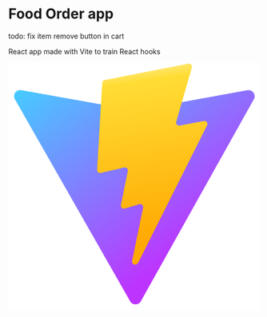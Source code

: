 # Food Order app

todo: fix item remove button in cart

React app made with Vite to train React hooks

![vite logo](./src/favicon.svg)
